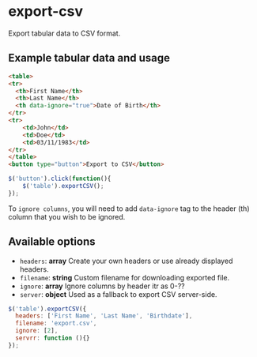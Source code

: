 export-csv
==========

Export tabular data to CSV format.

Example tabular data and usage
------------

```html
<table>
<tr>
  <th>First Name</th>
  <th>Last Name</th>
  <th data-ignore="true">Date of Birth</th>
</tr>
<tr>
	<td>John</td>
	<td>Doe</td>
	<td>03/11/1983</td>
</tr>
</table>
<button type="button">Export to CSV</button>
```

```javascript
$('button').click(function(){
	$('table').exportCSV();
});
```

To ``ignore columns``, you will need to add ``data-ignore`` tag to the header (th) column that you wish to be ignored.

Available options
------------

* ``headers``: **array** Create your own headers or use already displayed headers.
* ``filename``: **string** Custom filename for downloading exported file.
* ``ignore``: **array** Ignore columns by header itr as 0-??
* ``server``: **object** Used as a fallback to export CSV server-side.

```javascript
$('table').exportCSV({
  headers: ['First Name', 'Last Name', 'Birthdate'],
  filename: 'export.csv',
  ignore: [2],
  servrr: function (){}
});
```